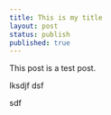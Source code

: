 ```yaml
---
title: This is my title
layout: post
status: publish
published: true
---
```


This post is a test post.

lksdjf
dsf

sdf

